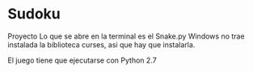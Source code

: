 # Sudoku
Proyecto
Lo que se abre en la terminal es el Snake.py
Windows no trae instalada la biblioteca curses, asi que hay que instalarla.

El juego tiene que ejecutarse con Python 2.7
